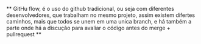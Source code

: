 ** GitHu flow, é o uso do github tradicional, ou seja com diferentes desenvolvedores, que trabalham no mesmo projeto, assim existem difertes caminhos, mais que todos se unem em uma unica branch, e há também a parte onde há a discução para avaliar o código antes do merge + pullrequest ** 
